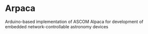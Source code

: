 # Arpaca
Arduino-based implementation of ASCOM Alpaca for development of embedded network-controllable astronomy devices
